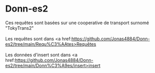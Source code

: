 # Donn-es2
Ces requêtes sont basées sur une cooperative de transport surnomé "TokyTrans2" <br> <br>
Les requêtes sont dans <a href:https://github.com/Jonas4884/Donn-es2/tree/main/Requ%C3%AAtes>Requêtes <br> <br>
Les données d'insert sont dans <a href:https://github.com/Jonas4884/Donn-es2/tree/main/Donn%C3%A9es/insert>insert

